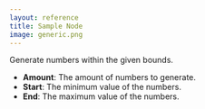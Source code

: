 ```yaml
---
layout: reference
title: Sample Node
image: generic.png
---
```

Generate numbers within the given bounds.

* **Amount**: The amount of numbers to generate.
* **Start**: The minimum value of the numbers.
* **End**: The maximum value of the numbers.
